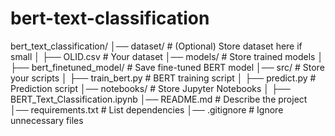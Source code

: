 # bert-text-classification
bert_text_classification/
│── dataset/                      # (Optional) Store dataset here if small
│   ├── OLID.csv                   # Your dataset
│── models/                        # Store trained models
│   ├── bert_finetuned_model/       # Save fine-tuned BERT model
│── src/                           # Store your scripts
│   ├── train_bert.py               # BERT training script
│   ├── predict.py                  # Prediction script
│── notebooks/                     # Store Jupyter Notebooks
│   ├── BERT_Text_Classification.ipynb
│── README.md                      # Describe the project
│── requirements.txt                # List dependencies
│── .gitignore                      # Ignore unnecessary files
